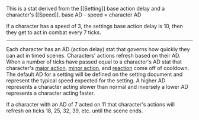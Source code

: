 This is a stat derived from the [[Setting]] base action delay and a character's [[Speed]]. base AD - speed = character AD

If a character has a speed of 3, the settings base action delay is 10, then they get to act in combat every 7 ticks.

---

Each character has an AD (action delay) stat that governs how quickly they can act in timed scenes. Characters' actions refresh based on their AD. When a number of ticks have passed equal to a character's AD stat that character's [major action](https://github.com/harleydutton/Tabula-Rasa/blob/develop/tabula-rasa.md#major-action), [minor action](https://github.com/harleydutton/Tabula-Rasa/blob/develop/tabula-rasa.md#minor-action), and [reaction](https://github.com/harleydutton/Tabula-Rasa/blob/develop/tabula-rasa.md#reaction) come off of cooldown. The default AD for a setting will be defined on the setting document and represent the typical speed expected for the setting. A higher AD represents a character acting slower than normal and inversely a lower AD represents a character acting faster.

If a character with an AD of 7 acted on 11 that character's actions will refresh on ticks 18, 25, 32, 39, etc. until the scene ends.